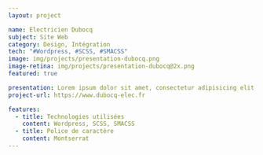 ```yaml
---
layout: project

name: Electricien Dubocq
subject: Site Web
category: Design, Intégration
tech: "#Wordpress, #SCSS, #SMACSS"
image: img/projects/presentation-dubocq.png
image-retina: img/projects/presentation-dubocq@2x.png
featured: true

presentation: Lorem ipsum dolor sit amet, consectetur adipisicing elit, sed do eiusmod tempor incididunt ut labore et dolore magna aliqua. Ut enim ad minim veniam, quis nostrud exercitation ullamco laboris nisi ut aliquip ex ea commodo consequat. Duis aute irure dolor in reprehenderit in voluptate velit esse cillum dolore eu fugiat nulla pariatur. Excepteur sint occaecat cupidatat non proident, sunt in culpa qui officia deserunt mollit anim id est laborum.
project-url: https://www.dubocq-elec.fr

features:
  - title: Technologies utilisées
    content: Wordpress, SCSS, SMACSS
  - title: Police de caractère
    content: Montserrat
---
```

